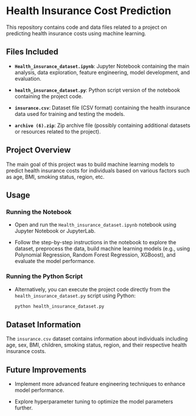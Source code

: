 
# Health Insurance Cost Prediction

This repository contains code and data files related to a project on predicting health insurance costs using machine learning.

## Files Included

- **`Health_insurance_dataset.ipynb`**: Jupyter Notebook containing the main analysis, data exploration, feature engineering, model development, and evaluation.

- **`health_insurance_dataset.py`**: Python script version of the notebook containing the project code.

- **`insurance.csv`**: Dataset file (CSV format) containing the health insurance data used for training and testing the models.

- **`archive (6).zip`**: Zip archive file (possibly containing additional datasets or resources related to the project).

## Project Overview

The main goal of this project was to build machine learning models to predict health insurance costs for individuals based on various factors such as age, BMI, smoking status, region, etc.

## Usage

### Running the Notebook

- Open and run the `Health_insurance_dataset.ipynb` notebook using Jupyter Notebook or JupyterLab.
  
- Follow the step-by-step instructions in the notebook to explore the dataset, preprocess the data, build machine learning models (e.g., using Polynomial Regression, Random Forest Regression, XGBoost), and evaluate the model performance.

### Running the Python Script

- Alternatively, you can execute the project code directly from the `health_insurance_dataset.py` script using Python:

  ```bash
  python health_insurance_dataset.py
  ```

## Dataset Information

The `insurance.csv` dataset contains information about individuals including age, sex, BMI, children, smoking status, region, and their respective health insurance costs.

## Future Improvements

- Implement more advanced feature engineering techniques to enhance model performance.
  
- Explore hyperparameter tuning to optimize the model parameters further.

